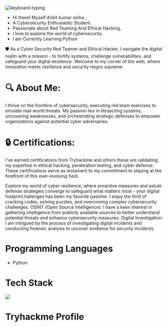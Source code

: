 
![keyboard-typing](https://github.com/Astersec/Astersec/assets/153685797/370af554-bcfd-4c1d-8b82-fda1ed1640d1)




-  Hi there! Myself  Ankit kumar sinha ,
-  A Cybersecurity Enthusiastic Student.
-  Passionate about Red Teaming And Ethical Hacking,
-  I love to  explore the world of cybersecurity.
-  I am Currently Learning Python 

🛡️ As a Cyber Security Red Teamer and Ethical Hacker, I navigate the digital realm with a mission - to fortify systems, challenge vulnerabilities, and safeguard your digital existence. Welcome to my corner of the web, where innovation meets resilience and security reigns supreme.

# 🔍 About Me:
I thrive on the frontline of cybersecurity, executing red team exercises to emulate real-world threats. My passion lies in dissecting systems, uncovering weaknesses, and orchestrating strategic defenses to empower organizations against potential cyber adversaries.

# 🔒 Certifications:
I've earned certifications from Tryhackme and others those are validating my expertise in ethical hacking, penetration testing, and cyber defense. These certifications serve as testament to my commitment to staying at the forefront of this ever-evolving field.

Explore my world of cyber resilience, where proactive measures and astute defense strategies converge to safeguard what matters most - your digital footprint.hallenges has been my favorite pastime. I enjoy the thrill of cracking codes, solving puzzles, and overcoming complex cybersecurity challenges.
OSINT (Open Source Intelligence): I have a keen interest in gathering intelligence from publicly available sources to better understand potential threats and enhance cybersecurity measures.
Digital Investigation: I am intrigued by the process of investigating digital incidents and conducting forensic analysis to uncover evidence for security incidents.

# Programming Languages
* Python

# Tech Stack 
<img src="https://camo.githubusercontent.com/a1b2dac5667822ee0d98ae6d799da61987fd1658dfeb4d2ca6e3c99b1535ebd8/68747470733a2f2f696d672e736869656c64732e696f2f62616467652f707974686f6e2d3336373041303f7374796c653d666f722d7468652d6261646765266c6f676f3d707974686f6e266c6f676f436f6c6f723d666664643534">

# Tryhackme Profile
<script src="https://tryhackme.com/badge/868537"></script>


